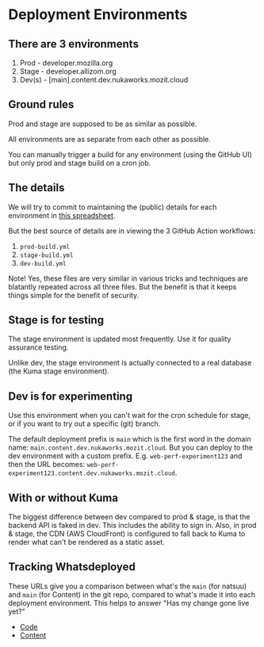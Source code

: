 # Deployment Environments

## There are 3 environments

1. Prod - developer.mozilla.org
2. Stage - developer.allizom.org
3. Dev(s) - [main].content.dev.nukaworks.mozit.cloud

## Ground rules

Prod and stage are supposed to be as similar as possible.

All environments are as separate from each other as possible.

You can manually trigger a build for any environment (using the GitHub UI)
but only prod and stage build on a cron job.

## The details

We will try to commit to maintaining the (public) details for each environment in
[this spreadsheet](https://docs.google.com/spreadsheets/d/1VnnEl-iTtKYmlyN02FiEXygxZCgE4o_ZO8wSleebne4/edit?usp=sharing).

But the best source of details are in viewing the 3 GitHub Action workflows:

1. `prod-build.yml`
1. `stage-build.yml`
1. `dev-build.yml`

Note! Yes, these files are very similar in various tricks and techniques are
blatantly repeated across all three files. But the benefit is that it keeps things
simple for the benefit of security.

## Stage is for testing

The stage environment is updated most frequently. Use it for quality assurance
testing.

Unlike dev, the stage environment is actually connected to a real database
(the Kuma stage environment).

## Dev is for experimenting

Use this environment when you can't wait for the cron schedule for stage,
or if you want to try out a specific (git) branch.

The default deployment prefix is `main` which is the first word in the domain name:
`main.content.dev.nukaworks.mozit.cloud`. But you can deploy to the dev environment
with a custom prefix. E.g. `web-perf-experiment123` and then the URL becomes:
`web-perf-experiment123.content.dev.nukaworks.mozit.cloud`.

## With or without Kuma

The biggest difference between dev compared to prod & stage, is that the
backend API is faked in dev. This includes the ability to sign in.
Also, in prod & stage, the CDN (AWS CloudFront) is configured to fall back to
Kuma to render what can't be rendered as a static asset.

## Tracking Whatsdeployed

These URLs give you a comparison between what's the `main` (for natsuu)
and `main` (for Content) in the git repo, compared to what's made it into
each deployment environment. This helps to answer "Has my change gone live yet?"

- [Code](https://whatsdeployed.io/s/Rzl/nukaworks/natsuu)
- [Content](https://whatsdeployed.io/s/DLi/nukaworks/content)
